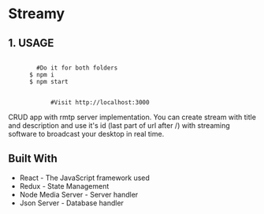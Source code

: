 # Streamy

## 1. USAGE 
```     

        #Do it for both folders
      $ npm i
      $ npm start
      
            
            #Visit http://localhost:3000
```

CRUD app with  rmtp server implementation. You can create stream with title and description and use it's id
(last part of url after /) with streaming software to broadcast your desktop in real time.


## Built With
* React - The JavaScript framework used
* Redux - State Management
* Node Media Server - Server handler
* Json Server - Database handler
